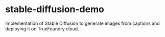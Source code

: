 # stable-diffusion-demo
Implementation of Stable Diffusion to generate images from captions and deploying it on TrueFoundry cloud.
